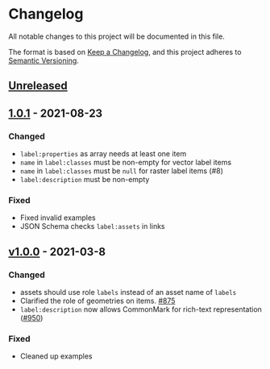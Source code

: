 # Changelog
All notable changes to this project will be documented in this file.

The format is based on [Keep a Changelog](https://keepachangelog.com/en/1.0.0/),
and this project adheres to [Semantic Versioning](https://semver.org/spec/v2.0.0.html).

## [Unreleased]

## [1.0.1] - 2021-08-23
### Changed
- `label:properties` as array needs at least one item
- `name` in `label:classes` must be non-empty for vector label items
- `name` in `label:classes` must be `null` for raster label items (#8)
- `label:description` must be non-empty

### Fixed
- Fixed invalid examples
- JSON Schema checks `label:assets` in links

## [v1.0.0] - 2021-03-8
### Changed
- assets should use role `labels` instead of an asset name of `labels`
- Clarified the role of geometries on items. [#875](https://github.com/radiantearth/stac-spec/pull/875)
- `label:description` now allows CommonMark for rich-text representation ([#950](https://github.com/radiantearth/stac-spec/issues/950))

### Fixed
- Cleaned up examples

[Unreleased]: https://github.com/stac-extensions/label/compare/v1.0.1...HEAD
[1.0.1]: https://github.com/stac-extensions/label/compare/vv1.0.0...v1.0.1
[v1.0.0]: https://github.com/stac-extensions/label/tree/v1.0.0
